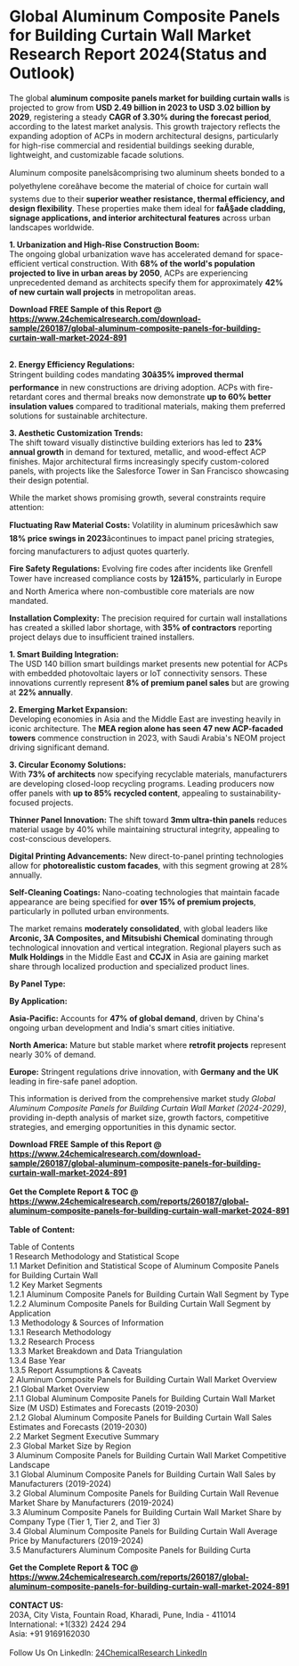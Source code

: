 <h1>Global Aluminum Composite Panels for Building Curtain Wall Market Research Report 2024(Status and Outlook)</h1><p>The global <strong>aluminum composite panels market for building curtain walls</strong> is projected to grow from <strong>USD 2.49 billion in 2023 to USD 3.02 billion by 2029</strong>, registering a steady <strong>CAGR of 3.30% during the forecast period</strong>, according to the latest market analysis. This growth trajectory reflects the expanding adoption of ACPs in modern architectural designs, particularly for high-rise commercial and residential buildings seeking durable, lightweight, and customizable facade solutions.</p><p>Aluminum composite panelsâcomprising two aluminum sheets bonded to a polyethylene coreâhave become the material of choice for curtain wall systems due to their <strong>superior weather resistance, thermal efficiency, and design flexibility</strong>. These properties make them ideal for <strong>faÃ§ade cladding, signage applications, and interior architectural features</strong> across urban landscapes worldwide.</p><p><strong>1. Urbanization and High-Rise Construction Boom:</strong><br>
The ongoing global urbanization wave has accelerated demand for space-efficient vertical construction. With <strong>68% of the world's population projected to live in urban areas by 2050</strong>, ACPs are experiencing unprecedented demand as architects specify them for approximately <strong>42% of new curtain wall projects</strong> in metropolitan areas.</p><div><b>Download FREE Sample of this Report @ 
            <a href="https://www.24chemicalresearch.com/download-sample/260187/global-aluminum-composite-panels-for-building-curtain-wall-market-2024-891">
            https://www.24chemicalresearch.com/download-sample/260187/global-aluminum-composite-panels-for-building-curtain-wall-market-2024-891</a></b></div><br><p><strong>2. Energy Efficiency Regulations:</strong><br>
Stringent building codes mandating <strong>30â35% improved thermal performance</strong> in new constructions are driving adoption. ACPs with fire-retardant cores and thermal breaks now demonstrate <strong>up to 60% better insulation values</strong> compared to traditional materials, making them preferred solutions for sustainable architecture.</p><p><strong>3. Aesthetic Customization Trends:</strong><br>
The shift toward visually distinctive building exteriors has led to <strong>23% annual growth</strong> in demand for textured, metallic, and wood-effect ACP finishes. Major architectural firms increasingly specify custom-colored panels, with projects like the Salesforce Tower in San Francisco showcasing their design potential.</p><p>While the market shows promising growth, several constraints require attention:</p><p><strong>Fluctuating Raw Material Costs:</strong> Volatility in aluminum pricesâwhich saw <strong>18% price swings in 2023</strong>âcontinues to impact panel pricing strategies, forcing manufacturers to adjust quotes quarterly.</p><p><strong>Fire Safety Regulations:</strong> Evolving fire codes after incidents like Grenfell Tower have increased compliance costs by <strong>12â15%</strong>, particularly in Europe and North America where non-combustible core materials are now mandated.</p><p><strong>Installation Complexity:</strong> The precision required for curtain wall installations has created a skilled labor shortage, with <strong>35% of contractors</strong> reporting project delays due to insufficient trained installers.</p><p><strong>1. Smart Building Integration:</strong><br>
The USD 140 billion smart buildings market presents new potential for ACPs with embedded photovoltaic layers or IoT connectivity sensors. These innovations currently represent <strong>8% of premium panel sales</strong> but are growing at <strong>22% annually</strong>.</p><p><strong>2. Emerging Market Expansion:</strong><br>
Developing economies in Asia and the Middle East are investing heavily in iconic architecture. The <strong>MEA region alone has seen 47 new ACP-facaded towers</strong> commence construction in 2023, with Saudi Arabia's NEOM project driving significant demand.</p><p><strong>3. Circular Economy Solutions:</strong><br>
With <strong>73% of architects</strong> now specifying recyclable materials, manufacturers are developing closed-loop recycling programs. Leading producers now offer panels with <strong>up to 85% recycled content</strong>, appealing to sustainability-focused projects.</p><p><strong>Thinner Panel Innovation:</strong> The shift toward <strong>3mm ultra-thin panels</strong> reduces material usage by 40% while maintaining structural integrity, appealing to cost-conscious developers.</p><p><strong>Digital Printing Advancements:</strong> New direct-to-panel printing technologies allow for <strong>photorealistic custom facades</strong>, with this segment growing at 28% annually.</p><p><strong>Self-Cleaning Coatings:</strong> Nano-coating technologies that maintain facade appearance are being specified for <strong>over 15% of premium projects</strong>, particularly in polluted urban environments.</p><p>The market remains <strong>moderately consolidated</strong>, with global leaders like <strong>Arconic, 3A Composites, and Mitsubishi Chemical</strong> dominating through technological innovation and vertical integration. Regional players such as <strong>Mulk Holdings</strong> in the Middle East and <strong>CCJX</strong> in Asia are gaining market share through localized production and specialized product lines.</p><p><strong>By Panel Type:</strong></p><p><strong>By Application:</strong></p><p><strong>Asia-Pacific:</strong> Accounts for <strong>47% of global demand</strong>, driven by China's ongoing urban development and India's smart cities initiative.</p><p><strong>North America:</strong> Mature but stable market where <strong>retrofit projects</strong> represent nearly 30% of demand.</p><p><strong>Europe:</strong> Stringent regulations drive innovation, with <strong>Germany and the UK</strong> leading in fire-safe panel adoption.</p><p>This information is derived from the comprehensive market study <em>Global Aluminum Composite Panels for Building Curtain Wall Market (2024-2029)</em>, providing in-depth analysis of market size, growth factors, competitive strategies, and emerging opportunities in this dynamic sector.</p><div><b>Download FREE Sample of this Report @ 
            <a href="https://www.24chemicalresearch.com/download-sample/260187/global-aluminum-composite-panels-for-building-curtain-wall-market-2024-891">
            https://www.24chemicalresearch.com/download-sample/260187/global-aluminum-composite-panels-for-building-curtain-wall-market-2024-891</a></b></div><br><div><b>Get the Complete Report & TOC @ 
            <a href="https://www.24chemicalresearch.com/reports/260187/global-aluminum-composite-panels-for-building-curtain-wall-market-2024-891">
            https://www.24chemicalresearch.com/reports/260187/global-aluminum-composite-panels-for-building-curtain-wall-market-2024-891</a></b></div><br>
            <b>Table of Content:</b><p>Table of Contents<br />
1 Research Methodology and Statistical Scope<br />
1.1 Market Definition and Statistical Scope of Aluminum Composite Panels for Building Curtain Wall<br />
1.2 Key Market Segments<br />
1.2.1 Aluminum Composite Panels for Building Curtain Wall Segment by Type<br />
1.2.2 Aluminum Composite Panels for Building Curtain Wall Segment by Application<br />
1.3 Methodology & Sources of Information<br />
1.3.1 Research Methodology<br />
1.3.2 Research Process<br />
1.3.3 Market Breakdown and Data Triangulation<br />
1.3.4 Base Year<br />
1.3.5 Report Assumptions & Caveats<br />
2 Aluminum Composite Panels for Building Curtain Wall Market Overview<br />
2.1 Global Market Overview<br />
2.1.1 Global Aluminum Composite Panels for Building Curtain Wall Market Size (M USD) Estimates and Forecasts (2019-2030)<br />
2.1.2 Global Aluminum Composite Panels for Building Curtain Wall Sales Estimates and Forecasts (2019-2030)<br />
2.2 Market Segment Executive Summary<br />
2.3 Global Market Size by Region<br />
3 Aluminum Composite Panels for Building Curtain Wall Market Competitive Landscape<br />
3.1 Global Aluminum Composite Panels for Building Curtain Wall Sales by Manufacturers (2019-2024)<br />
3.2 Global Aluminum Composite Panels for Building Curtain Wall Revenue Market Share by Manufacturers (2019-2024)<br />
3.3 Aluminum Composite Panels for Building Curtain Wall Market Share by Company Type (Tier 1, Tier 2, and Tier 3)<br />
3.4 Global Aluminum Composite Panels for Building Curtain Wall Average Price by Manufacturers (2019-2024)<br />
3.5 Manufacturers Aluminum Composite Panels for Building Curta</p><div><b>Get the Complete Report & TOC @ 
            <a href="https://www.24chemicalresearch.com/reports/260187/global-aluminum-composite-panels-for-building-curtain-wall-market-2024-891">
            https://www.24chemicalresearch.com/reports/260187/global-aluminum-composite-panels-for-building-curtain-wall-market-2024-891</a></b></div><br><b>CONTACT US:</b><br>
            203A, City Vista, Fountain Road, Kharadi, Pune, India - 411014<br>
            International: +1(332) 2424 294<br>
            Asia: +91 9169162030 <br><br>
            Follow Us On LinkedIn: <a href="https://www.linkedin.com/company/24chemicalresearch/">24ChemicalResearch LinkedIn</a>